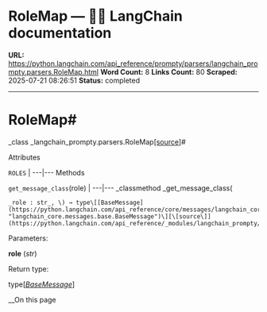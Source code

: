 # RoleMap — 🦜🔗 LangChain  documentation

**URL:** https://python.langchain.com/api_reference/prompty/parsers/langchain_prompty.parsers.RoleMap.html
**Word Count:** 8
**Links Count:** 80
**Scraped:** 2025-07-21 08:26:51
**Status:** completed

---

# RoleMap\#

_class _langchain\_prompty.parsers.RoleMap[\[source\]](https://python.langchain.com/api_reference/_modules/langchain_prompty/parsers.html#RoleMap)\#     

Attributes

`ROLES` |    ---|---      Methods

`get_message_class`\(role\) |    ---|---      _classmethod _get\_message\_class\(

    _role : str_, \) → type\[[BaseMessage](https://python.langchain.com/api_reference/core/messages/langchain_core.messages.base.BaseMessage.html#langchain_core.messages.base.BaseMessage "langchain_core.messages.base.BaseMessage")\][\[source\]](https://python.langchain.com/api_reference/_modules/langchain_prompty/parsers.html#RoleMap.get_message_class)\#     

Parameters:     

**role** \(_str_\)

Return type:     

type\[[_BaseMessage_](https://python.langchain.com/api_reference/core/messages/langchain_core.messages.base.BaseMessage.html#langchain_core.messages.base.BaseMessage "langchain_core.messages.base.BaseMessage")\]

__On this page